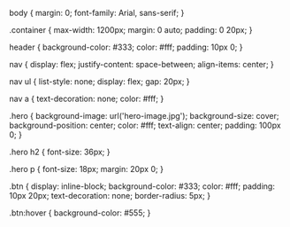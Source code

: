 body {
    margin: 0;
    font-family: Arial, sans-serif;
}

.container {
    max-width: 1200px;
    margin: 0 auto;
    padding: 0 20px;
}

header {
    background-color: #333;
    color: #fff;
    padding: 10px 0;
}

nav {
    display: flex;
    justify-content: space-between;
    align-items: center;
}

nav ul {
    list-style: none;
    display: flex;
    gap: 20px;
}

nav a {
    text-decoration: none;
    color: #fff;
}

.hero {
    background-image: url('hero-image.jpg');
    background-size: cover;
    background-position: center;
    color: #fff;
    text-align: center;
    padding: 100px 0;
}

.hero h2 {
    font-size: 36px;
}

.hero p {
    font-size: 18px;
    margin: 20px 0;
}

.btn {
    display: inline-block;
    background-color: #333;
    color: #fff;
    padding: 10px 20px;
    text-decoration: none;
    border-radius: 5px;
}

.btn:hover {
    background-color: #555;
}
